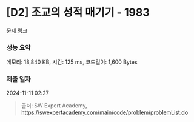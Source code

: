 # [D2] 조교의 성적 매기기 - 1983 

[문제 링크](https://swexpertacademy.com/main/code/problem/problemDetail.do?contestProbId=AV5PwGK6AcIDFAUq) 

### 성능 요약

메모리: 18,840 KB, 시간: 125 ms, 코드길이: 1,600 Bytes

### 제출 일자

2024-11-11 02:27



> 출처: SW Expert Academy, https://swexpertacademy.com/main/code/problem/problemList.do